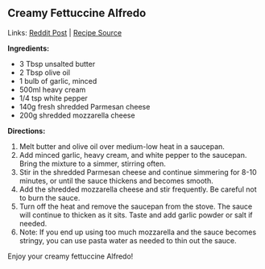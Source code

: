 ## Creamy Fettuccine Alfredo

Links: [Reddit Post](https://www.reddit.com/r/FoodPorn/comments/vlhabh/homemade_creamy_fettuccine_alfredo/) | [Recipe Source](https://www.allrecipes.com/recipe/237995/better-than-olive-garden-alfredo-sauce/)

**Ingredients:**
- 3 Tbsp unsalted butter
- 2 Tbsp olive oil
- 1 bulb of garlic, minced
- 500ml heavy cream
- 1/4 tsp white pepper
- 140g fresh shredded Parmesan cheese
- 200g shredded mozzarella cheese

**Directions:**
1. Melt butter and olive oil over medium-low heat in a saucepan.
2. Add minced garlic, heavy cream, and white pepper to the saucepan. Bring the mixture to a simmer, stirring often.
3. Stir in the shredded Parmesan cheese and continue simmering for 8-10 minutes, or until the sauce thickens and becomes smooth.
4. Add the shredded mozzarella cheese and stir frequently. Be careful not to burn the sauce.
5. Turn off the heat and remove the saucepan from the stove. The sauce will continue to thicken as it sits. Taste and add garlic powder or salt if needed.
6. Note: If you end up using too much mozzarella and the sauce becomes stringy, you can use pasta water as needed to thin out the sauce.

Enjoy your creamy fettuccine Alfredo!
